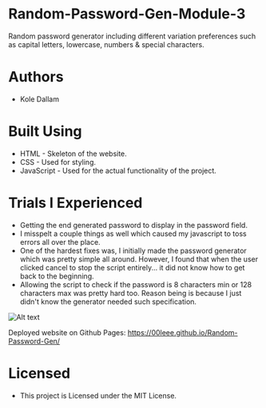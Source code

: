 # Random-Password-Gen-Module-3
Random password generator including different variation preferences such as capital letters, lowercase, numbers &amp; special characters. 

# Authors 
- Kole Dallam

# Built Using
- HTML - Skeleton of the website.
- CSS - Used for styling.
- JavaScript - Used for the actual functionality of the project.

#   Trials I Experienced
- Getting the end generated password to display in the password field.
- I misspelt a couple things as well which caused my javascript to toss errors all over the place.
- One of the hardest fixes was, I initially made the password generator which was pretty simple all around. However, I found that when the user clicked cancel to stop the script entirely... it did not know how to get back to the beginning. 
- Allowing the script to check if the password is 8 characters min or 128 characters max was pretty hard too. Reason being is because I just didn't know the generator needed such specification.

![Alt text](https://i.imgur.com/GBa5wNy.png)

Deployed website on Github Pages: https://00leee.github.io/Random-Password-Gen/

# Licensed
- This project is Licensed under the MIT License.